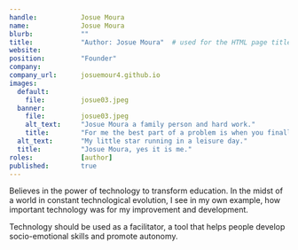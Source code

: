 ```yaml
---
handle:           Josue Moura
name:             Josue Moura
blurb:            ""
title:            "Author: Josue Moura"  # used for the HTML page title tag
website:          
position:         "Founder"
company:          
company_url:      josuemour4.github.io
images:
  default:
    file:         josue03.jpeg
  banner:
    file:         josue03.jpeg
    alt_text:     "Josue Moura a family person and hard work."
    title:        "For me the best part of a problem is when you finally get it solved through obstinacy and improvement."
  alt_text:       "My little star running in a leisure day."
  title:          "Josue Moura, yes it is me."
roles:            [author]
published:        true
---
```


Believes in the power of technology to transform education. In the midst of a world in constant technological evolution, I see in my own example, how important technology was for my improvement and development.

Technology should be used as a facilitator, a tool that helps people develop socio-emotional skills and promote autonomy.
